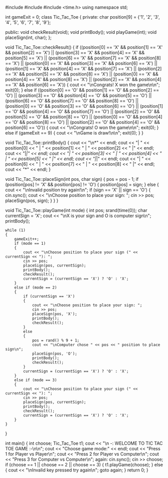 #include <iostream>
#include <cstdlib>
#include <time.h>
using namespace std;

int gameExit = 0;
class Tic_Tac_Toe
{
private:
    char position[9] = {'1', '2', '3', '4', '5', '6', '7', '8', '9'};

public:
    void checkResult(void);
    void printBody();
    void playGame(int);
    void placeSign(int, char);
};

void Tic_Tac_Toe::checkResult()
{
    if ((position[0] == 'X' && position[1] == 'X' && position[2] == 'X') ||
        (position[3] == 'X' && position[4] == 'X' && position[5] == 'X') ||
        (position[6] == 'X' && position[7] == 'X' && position[8] == 'X') ||
        (position[0] == 'X' && position[3] == 'X' && position[6] == 'X') ||
        (position[1] == 'X' && position[4] == 'X' && position[7] == 'X') ||
        (position[2] == 'X' && position[5] == 'X' && position[8] == 'X') ||
        (position[0] == 'X' && position[4] == 'X' && position[8] == 'X') ||
        (position[2] == 'X' && position[4] == 'X' && position[6] == 'X'))
    {
        cout << "\nCongrats! X won the game\n\n";
        exit(0);
    }
    else if ((position[0] == 'O' && position[1] == 'O' && position[2] == 'O') ||
             (position[3] == 'O' && position[4] == 'O' && position[5] == 'O') ||
             (position[6] == 'O' && position[7] == 'O' && position[8] == 'O') ||
             (position[0] == 'O' && position[3] == 'O' && position[6] == 'O') ||
             (position[1] == 'O' && position[4] == 'O' && position[7] == 'O') ||
             (position[2] == 'O' && position[5] == 'O' && position[8] == 'O') ||
             (position[0] == 'O' && position[4] == 'O' && position[8] == 'O') ||
             (position[2] == 'O' && position[4] == 'O' && position[6] == 'O'))
    {
        cout << "\nCongrats! O won the game\n\n";
        exit(0);
    }
    else if (gameExit == 9)
    {
        cout << "\nGame is draw!\n\n";
        exit(0);
    }
}

void Tic_Tac_Toe::printBody()
{
    cout << "\n*" << endl;
    cout << "|  " << position[0] << "  |  " << position[1] << "  |  " << position[2] << "  |" << endl;
    cout << "|*|" << endl;
    cout << "|  " << position[3] << "  |  " << position[4] << "  |  " << position[5] << "  |" << endl;
    cout << "|*|" << endl;
    cout << "|  " << position[6] << "  |  " << position[7] << "  |  " << position[8] << "  |" << endl;
    cout << "*" << endl;
}

void Tic_Tac_Toe::placeSign(int pos, char sign)
{
    pos = pos - 1;
    if (position[pos] != 'X' && position[pos] != 'O')
    {
        position[pos] = sign;
    }
    else
    {
        cout << "\nInvalid position try again!\n";
        if (sign == 'X' || sign == 'O')
        {
            cin.sync();
            cout << "\nChoose position to place your sign: ";
            cin >> pos;
            placeSign(pos, sign);
        }
    }
}

void Tic_Tac_Toe::playGame(int mode)
{
    int pos;
    srand(time(0));
    char currentSign = 'X';
    cout << "\nX is your sign and O is computer sign\n";
    printBody();

    while (1)
    {
        gameExit++;
        if (mode == 1)
        {
            cout << "\nChoose position to place your sign (" << currentSign << "): ";
            cin >> pos;
            placeSign(pos, currentSign);
            printBody();
            checkResult();
            currentSign = (currentSign == 'X') ? 'O' : 'X';
        }
        else if (mode == 2)
        {
            if (currentSign == 'X')
            {
                cout << "\nChoose position to place your sign: ";
                cin >> pos;
                placeSign(pos, 'X');
                printBody();
                checkResult();
            }
            else
            {
                pos = rand() % 9 + 1;
                cout << "\nComputer chose " << pos << " position to place sign\n";
                placeSign(pos, 'O');
                printBody();
                checkResult();
            }
            currentSign = (currentSign == 'X') ? 'O' : 'X';
        }
        else if (mode == 3)
        {
            cout << "\nChoose position to place your sign (" << currentSign << "): ";
            cin >> pos;
            placeSign(pos, currentSign);
            printBody();
            checkResult();
            currentSign = (currentSign == 'X') ? 'O' : 'X';
        }
    }
}

int main()
{
    int choose;
    Tic_Tac_Toe t1;
    cout << "\n   -:  WELCOME TO TIC TAC TOE GAME  :-\n\n";
    cout << "Choose game mode:" << endl;
    cout << "Press 1 for Player vs Player\n";
    cout << "Press 2 for Player vs Computer\n";
    cout << "Press 3 for Computer vs Computer\n";
again:
    cin.sync();
    cin >> choose;
    if (choose == 1 || choose == 2 || choose == 3)
    {
        t1.playGame(choose);
    }
    else
    {
        cout << "\nInvalid key pressed try again\n";
        goto again;
    }
    return 0;
}

